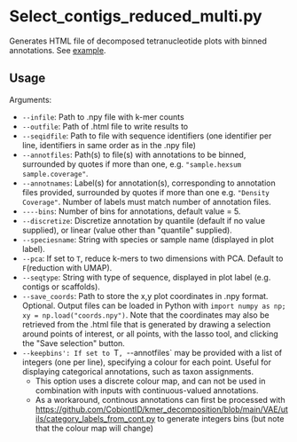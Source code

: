 # Select_contigs_reduced_multi.py
Generates HTML file of decomposed tetranucleotide plots with binned annotations. See <a href="https://cobiontid.github.io/examples/cbHylTriq8_scaffolds_multi_select.html">example</a>.
## Usage
Arguments:
- `--infile`: Path to .npy file with k-mer counts
- `--outfile`: Path of .html file to write results to
- `--seqidfile`: Path to file with sequence identifiers (one identifier per line, identifiers in same order as in the .npy file)
- `--annotfiles`: Path(s) to file(s) with annotations to be binned, surrounded by quotes if more than one, e.g. `"sample.hexsum sample.coverage"`. 
- `--annotnames`: Label(s) for annotation(s), corresponding to annotation files provided, surrounded by quotes if more than one e.g. `"Density Coverage"`. Number of labels must match number of annotation files.
- `----bins`: Number of bins for annotations, default value = 5.
- `--discretize`: Discretize annotation by quantile (default if no value supplied), or linear (value other than "quantile" supplied).
- `--speciesname`: String with species or sample name (displayed in plot label).
- `--pca`: If set to `T`, reduce k-mers to two dimensions with PCA. Default to `F`(reduction with UMAP). 
- `--seqtype`: String with type of sequence, displayed in plot label (e.g. contigs or scaffolds).
- `--save_coords`: Path to store the x,y plot coordinates in .npy format. Optional. Output files can be loaded in Python with `import numpy as np; xy = np.load("coords.npy")`. Note that the coordinates may also be retrieved from the .html file that is generated by drawing a selection around points of interest, or all points, with the lasso tool, and clicking the "Save selection" button.
- `--keepbins': If set to `T`, `--annotfiles` may be provided with a list of integers (one per line), specifying a colour for each point. Useful for displaying categorical annotations, such as taxon assignments.
  - This option uses a discrete colour map, and can not be used in combination with inputs with continuous-valued annotations.
  - As a workaround, continous annotations can first be processed with https://github.com/CobiontID/kmer_decomposition/blob/main/VAE/utils/category_labels_from_cont.py to generate integers bins (but note that the colour map will change)
